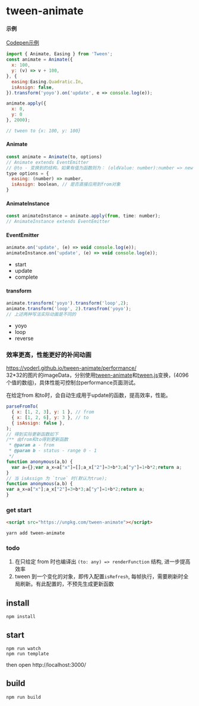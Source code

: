 # tween-animate
#### 示例
[Codepen示例](https://codepen.io/voderl/pen/PozZBXj)
```js
import { Animate, Easing } from 'Tween';
const animate = Animate({
  x: 100,
  y: (v) => v + 100,
}, {
  easing:Easing.Quadratic.In,
  isAssign: false,
}).transform('yoyo').on('update', e => console.log(e));

animate.apply({
  x: 0,
  y: 0
}, 2000);

// tween to {x: 100, y: 100}
```
#### Animate 
```js
const animate = Animate(to, options)
// Animate extends EventEmitter
// @to - 变换到的结构，如果有值为函数则为： (oldValue: number):number => newValue;
type options = {
  easing: (number) => number, 
  isAssign: boolean, // 是否直接应用到from对象
}
```
#### AnimateInstance
```js
const animateInstance = animate.apply(from, time: number);
// AnimateInstance extends EventEmitter
```

#### EventEmitter 
```js
animate.on('update', (e) => void console.log(e));
animateInstance.on('update', (e) => void console.log(e));
```
- start
- update
- complete 

#### transform
```js
animate.transform('yoyo').transform('loop',2);
animate.transform('loop', 2).transfrom('yoyo');
// 上述两种写法实际动画是不同的
```
- yoyo
- loop
- reverse

### 效率更高，性能更好的补间动画

https://voderl.github.io/tween-animate/performance/  
32*32的图片的imageData，分别使用[tween-animate](https://github.com/voderl/tween-animate)和[tween.js](https://github.com/tweenjs/tween.js)变换，(4096个值的数组)，具体性能可控制台performance页面测试。

在给定from 和to时，会自动生成用于update的函数，提高效率，性能。
```js
parseFromTo(
  { x: [1, 2, 3], y: 1 }, // from
  { x: [1, 2, 6], y: 3 }, // to
  { isAssign: false },
);
// 得到实际更新函数如下
/** 由from和to得到更新函数
 * @param a - from
 * @param b - status - range 0 - 1
 */
function anonymous(a,b) {
  var a={};var a_x=a["x"]=[];a_x["2"]=3+b*3;a["y"]=1+b*2;return a;
}
// 当 isAssign 为 `true` 时(默认为true);
function anonymous(a,b) {
var a_x=a["x"];a_x["2"]=3+b*3;a["y"]=1+b*2;return a;
}
```
### get start
```html
<script src="https://unpkg.com/tween-animate"></script>
```
```shell
yarn add tween-animate
```

### todo

1. 在只给定 from 时也编译出 `(to: any) => renderFunction` 结构, 进一步提高效率
2. tween 到一个变化的对象，即传入配置`isRefresh`, 每帧执行，需要刷新时全局刷新。有此配置的，不预先生成更新函数

## install

```
npm install
```

## start

```
npm run watch
npm run template
```
then open http://localhost:3000/

## build

```
npm run build
```

